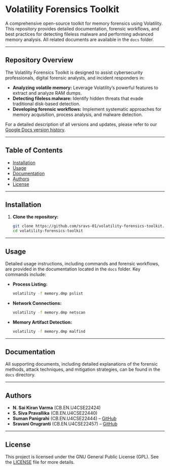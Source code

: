 # Volatility Forensics Toolkit

A comprehensive open-source toolkit for memory forensics using Volatility. This repository provides detailed documentation, forensic workflows, and best practices for detecting fileless malware and performing advanced memory analysis. All related documents are available in the `docs` folder.

---

## Repository Overview

The Volatility Forensics Toolkit is designed to assist cybersecurity professionals, digital forensic analysts, and incident responders in:
- **Analyzing volatile memory:** Leverage Volatility’s powerful features to extract and analyze RAM dumps.
- **Detecting fileless malware:** Identify hidden threats that evade traditional disk-based detection.
- **Developing forensic workflows:** Implement systematic approaches for memory acquisition, process analysis, and malware detection.

For a detailed description of all versions and updates, please refer to our [Google Docs version history](https://docs.google.com/document/d/17oj27oWuX6rwhI-KlhAF-kox_dci6sNcSr7bgPI9a9M/edit?usp=sharing).

---

## Table of Contents

- [Installation](#installation)
- [Usage](#usage)
- [Documentation](#documentation)
- [Authors](#authors)
- [License](#license)

---

## Installation

1. **Clone the repository:**
   ```bash
   git clone https://github.com/sravs-01/volatility-forensics-toolkit.git
   cd volatility-forensics-toolkit
   ```

---

## Usage

Detailed usage instructions, including commands and forensic workflows, are provided in the documentation located in the `docs` folder. Key commands include:
- **Process Listing:**  
  ```bash
  volatility -f memory.dmp pslist
  ```
- **Network Connections:**  
  ```bash
  volatility -f memory.dmp netscan
  ```
- **Memory Artifact Detection:**  
  ```bash
  volatility -f memory.dmp malfind
  ```
---

## Documentation

All supporting documents, including detailed explanations of the forensic methods, attack techniques, and mitigation strategies, can be found in the `docs` directory.

---

## Authors

- **N. Sai Kiran Varma** (CB.EN.U4CSE22424)  
- **S. Siva Pravallika** (CB.EN.U4CSE22440)  
- **Suman Panigrahi** (CB.EN.U4CSE22444) – [GitHub](https://github.com/suman1406)  
- **Sravani Orugranti** (CB.EN.U4CSE22457) – [GitHub](https://github.com/sravs-01)

---

## License

This project is licensed under the GNU General Public License (GPL). See the [LICENSE](LICENSE) file for more details.

